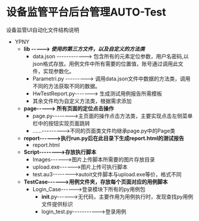 # 设备监管平台后台管理AUTO-Test

设备监管UI自动化文件结构说明

* YPNY
    * **lib -----> *使用的第三方文件，以及自定义的方法类***
        * data.json ------------> 包含所有的元素定位参数，用户名密码,以json格式存放。用例文件中所有需要的位置值，账号通过调用此文件，实现参数化。
        * Parametri.py ---------> 调用data.json文件中数据的方法类，调用不同的方法获取不同的数据。
        * HwTestReport.py-------> 生成测试用例报告所需模板 
        * 其余文件均为自定义方法类，根据需求添加
    * **page-----> 所有页面的定位点击操作**
        * page.py-------->主页面的操作点击方法类，主要实现点击左侧菜单栏中的按钮实现页面跳转
        * ......--------->不同的页面类文件均继承page.py中的Page类
    * **report------>执行run.py后在此目录下生成report.html的测试报告**
        * report.html
    * **Script-------->存放执行脚本**
        * Images------>图片上传脚本所需要的图片存放目录
        * upload.exe------>图片上传可执行脚本
        * test.au3-------->autoit文件脚本与upload.exe等价，格式不同
    * **TestCase------>用例文件夹，存放每个页面对应的用例脚本**
        * Login_Case------>登录模块下所有的py用例包 
            * __init__.py------>无代码，主要作用为用例执行时，发现查找py用例文件提供标识
            * login_test.py----------->登录用例